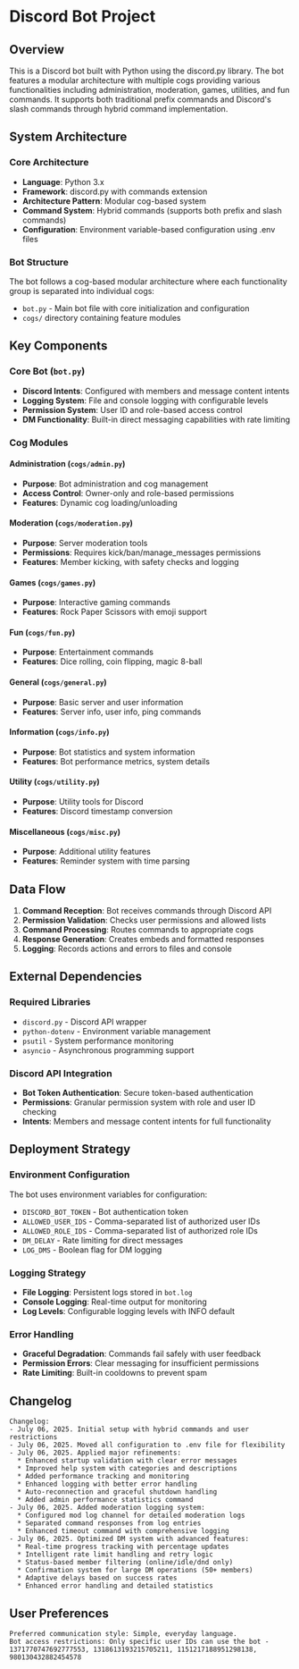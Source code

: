 # Discord Bot Project

## Overview

This is a Discord bot built with Python using the discord.py library. The bot features a modular architecture with multiple cogs providing various functionalities including administration, moderation, games, utilities, and fun commands. It supports both traditional prefix commands and Discord's slash commands through hybrid command implementation.

## System Architecture

### Core Architecture
- **Language**: Python 3.x
- **Framework**: discord.py with commands extension
- **Architecture Pattern**: Modular cog-based system
- **Command System**: Hybrid commands (supports both prefix and slash commands)
- **Configuration**: Environment variable-based configuration using .env files

### Bot Structure
The bot follows a cog-based modular architecture where each functionality group is separated into individual cogs:
- `bot.py` - Main bot file with core initialization and configuration
- `cogs/` directory containing feature modules

## Key Components

### Core Bot (`bot.py`)
- **Discord Intents**: Configured with members and message content intents
- **Logging System**: File and console logging with configurable levels
- **Permission System**: User ID and role-based access control
- **DM Functionality**: Built-in direct messaging capabilities with rate limiting

### Cog Modules

#### Administration (`cogs/admin.py`)
- **Purpose**: Bot administration and cog management
- **Access Control**: Owner-only and role-based permissions
- **Features**: Dynamic cog loading/unloading

#### Moderation (`cogs/moderation.py`)
- **Purpose**: Server moderation tools
- **Permissions**: Requires kick/ban/manage_messages permissions
- **Features**: Member kicking, with safety checks and logging

#### Games (`cogs/games.py`)
- **Purpose**: Interactive gaming commands
- **Features**: Rock Paper Scissors with emoji support

#### Fun (`cogs/fun.py`)
- **Purpose**: Entertainment commands
- **Features**: Dice rolling, coin flipping, magic 8-ball

#### General (`cogs/general.py`)
- **Purpose**: Basic server and user information
- **Features**: Server info, user info, ping commands

#### Information (`cogs/info.py`)
- **Purpose**: Bot statistics and system information
- **Features**: Bot performance metrics, system details

#### Utility (`cogs/utility.py`)
- **Purpose**: Utility tools for Discord
- **Features**: Discord timestamp conversion

#### Miscellaneous (`cogs/misc.py`)
- **Purpose**: Additional utility features
- **Features**: Reminder system with time parsing

## Data Flow

1. **Command Reception**: Bot receives commands through Discord API
2. **Permission Validation**: Checks user permissions and allowed lists
3. **Command Processing**: Routes commands to appropriate cogs
4. **Response Generation**: Creates embeds and formatted responses
5. **Logging**: Records actions and errors to files and console

## External Dependencies

### Required Libraries
- `discord.py` - Discord API wrapper
- `python-dotenv` - Environment variable management
- `psutil` - System performance monitoring
- `asyncio` - Asynchronous programming support

### Discord API Integration
- **Bot Token Authentication**: Secure token-based authentication
- **Permissions**: Granular permission system with role and user ID checking
- **Intents**: Members and message content intents for full functionality

## Deployment Strategy

### Environment Configuration
The bot uses environment variables for configuration:
- `DISCORD_BOT_TOKEN` - Bot authentication token
- `ALLOWED_USER_IDS` - Comma-separated list of authorized user IDs
- `ALLOWED_ROLE_IDS` - Comma-separated list of authorized role IDs
- `DM_DELAY` - Rate limiting for direct messages
- `LOG_DMS` - Boolean flag for DM logging

### Logging Strategy
- **File Logging**: Persistent logs stored in `bot.log`
- **Console Logging**: Real-time output for monitoring
- **Log Levels**: Configurable logging levels with INFO default

### Error Handling
- **Graceful Degradation**: Commands fail safely with user feedback
- **Permission Errors**: Clear messaging for insufficient permissions
- **Rate Limiting**: Built-in cooldowns to prevent spam

## Changelog

```
Changelog:
- July 06, 2025. Initial setup with hybrid commands and user restrictions
- July 06, 2025. Moved all configuration to .env file for flexibility
- July 06, 2025. Applied major refinements:
  * Enhanced startup validation with clear error messages
  * Improved help system with categories and descriptions  
  * Added performance tracking and monitoring
  * Enhanced logging with better error handling
  * Auto-reconnection and graceful shutdown handling
  * Added admin performance statistics command
- July 06, 2025. Added moderation logging system:
  * Configured mod log channel for detailed moderation logs
  * Separated command responses from log entries
  * Enhanced timeout command with comprehensive logging
- July 06, 2025. Optimized DM system with advanced features:
  * Real-time progress tracking with percentage updates
  * Intelligent rate limit handling and retry logic
  * Status-based member filtering (online/idle/dnd only)
  * Confirmation system for large DM operations (50+ members)
  * Adaptive delays based on success rates
  * Enhanced error handling and detailed statistics
```

## User Preferences

```
Preferred communication style: Simple, everyday language.
Bot access restrictions: Only specific user IDs can use the bot - 1371770747692777553, 1318613193215705211, 1151217188951298138, 980130432882454578
```